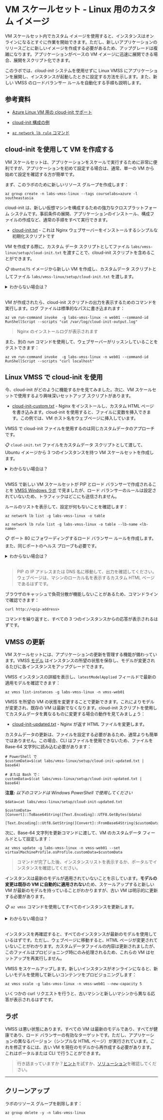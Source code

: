 # VM スケールセット - Linux 用のカスタム イメージ

VM スケールセット内でカスタム イメージを使用すると、インスタンスはオンラインになるとすぐに作業を開始できます。ただし、新しいアプリケーションのリリースごとに新しいイメージを作成する必要があるため、アップグレードは複雑になります。アプリケーションがベースの VM イメージに迅速に展開できる場合、展開をスクリプト化できます。

このラボでは、_cloud-init_ システムを使用せずに Linux VMSS にアプリケーションを展開し、インスタンスが起動したときに設定する方法を示します。また、新しい VMSS のロードバランサー ルールを自動化する手順も説明します。

## 参考資料

- [Azure Linux VM 用の cloud-init サポート](https://docs.microsoft.com/en-us/azure/virtual-machines/linux/using-cloud-init)

- [cloud-init 構成の例](https://cloudinit.readthedocs.io/en/latest/topics/examples.html#)

- [`az network lb rule` コマンド](https://learn.microsoft.com/en-us/cli/azure/network/lb/rule?view=azure-cli-latest)

## cloud-init を使用して VM を作成する

VM スケールセットは、アプリケーションをスケールで実行するために非常に便利ですが、アプリケーションを初めて設定する場合は、通常、単一の VM から始めて設定を確認する方が簡単です。

まず、このラボのために新しいリソース グループを作成します：




```
az group create -n labs-vmss-linux --tags courselabs=azure -l southeastasia
```


cloud-init は、新しい仮想マシンを構成するための強力なクロスプラットフォーム システムです。事前条件の展開、アプリケーションのインストール、構成ファイルの作成など、通常の手順をすべて実行できます。

- [cloud-init.txt](/labs/vmss-linux/setup/cloud-init.txt) - これは Nginx ウェブサーバーをインストールするシンプルな初期化スクリプトです

VM を作成する際に、カスタム データ スクリプトとしてファイル `labs/vmss-linux/setup/cloud-init.txt` を渡すことで、cloud-init スクリプトを含めることができます。

📋 `UbuntuLTS` イメージから新しい VM を作成し、カスタムデータ スクリプトとしてファイル `labs/vmss-linux/setup/cloud-init.txt` を渡します。

<details>
  <summary>わからない場合は？</summary>

`az` コマンドでローカル ファイルを参照する場合、`@<file-path>` 構文を使用できます：


```
# 使用可能なサイズを使用してください：
az vm create -l southeastasia -g labs-vmss-linux -n web01 --image UbuntuLTS --size Standard_A1_v2 --custom-data @labs/vmss-linux/setup/cloud-init.txt --public-ip-address-dns-name <your-dns-name> --generate-ssh-keys
```


</details><br/>

VM が作成されたら、cloud-init スクリプトの出力を表示するためのコマンドを実行します。ログ ファイルは標準的なパスに書き込まれます：



```
az vm run-command invoke  -g labs-vmss-linux -n web01 --command-id RunShellScript --scripts "cat /var/log/cloud-init-output.log"
```


> Nginx のインストールログが表示されます

また、別の run コマンドを使用して、ウェブサーバーがリッスンしていることをテストできます：



```
az vm run-command invoke  -g labs-vmss-linux -n web01 --command-id RunShellScript --scripts "curl localhost"
```

## Linux VMSS で cloud-init を使用

今、cloud-init がどのように機能するかを見てみました。次に、VM スケールセットで使用するより興味深いセットアップ スクリプトがあります。

- [cloud-init-custom.txt](/labs/vmss-linux/setup/cloud-init-custom.txt) - Nginx をインストールし、カスタム HTML ページを書き込みます。cloud-init を使用すると、ファイルに変数を挿入できます。この例では、VM ホスト名をウェブページに挿入しています。

VMSS で cloud-init ファイルを使用するのは同じカスタムデータのアプローチです。

📋 `cloud-init.txt` ファイルをカスタムデータ スクリプトとして渡して、Ubuntu イメージから 3 つのインスタンスを持つ VM スケールセットを作成します。

<details>
  <summary>わからない場合は？</summary>

VMSS に対するコマンドは、VM に対するものとほぼ同じですが、インスタンス数を追加するだけです：



```
az vmss create -n vmss-web01 -g labs-vmss-linux --vm-sku Standard_D2s_v5 --instance-count 3 --image UbuntuLTS --custom-data @labs/vmss-linux/setup/cloud-init-custom.txt --public-ip-address-dns-name <unique-dns-name>
```


</details><br/>

VMSS で新しい VM スケールセットが PIP とロード バランサーで作成されることを [VMSS Windows ラボ](/labs/vmss-win) で見ましたが、ロード バランサーのルールは設定されていないため、トラフィックはどこにも送信されません。

ルールのリストを表示して、設定が何もないことを確認します：



```
az network lb list -g labs-vmss-linux -o table

az network lb rule list -g labs-vmss-linux -o table --lb-name <lb-name>
```

📋 ポート 80 にフォワーディングするロード バランサー ルールを作成します。また、同じポートのヘルス プローブも必要です。

<details>
  <summary>わからない場合は？</summary>

まず、ヘルス プローブを作成します：



```
az network lb probe create -g labs-vmss-linux -n 'http' --protocol tcp --port 80  --lb-name <lb-name> 
```


その後、新しいルールの参照に使用できるようにします：



```
az network lb rule create -g labs-vmss-linux --probe-name 'http' -n 'http' --protocol Tcp --frontend-port 80 --backend-port 80 --lb-name <lb-name> 
```          


</details><br/>

> PIP の IP アドレスまたは DNS 名に移動して、出力を確認してください。ウェブページは、マシンのローカル名を表示するカスタム HTML ページであるはずです。

ブラウザのキャッシュで負荷分散が機能しないことがあるため、コマンドラインで確認できます：



```
curl http://<pip-address>
```


コマンドを繰り返すと、すべての 3 つのインスタンスからの応答が表示されるはずです。

## VMSS の更新

VM スケールセットには、アプリケーションの更新を管理する機能が備わっています。VMSS [モデル](https://learn.microsoft.com/en-us/azure/virtual-machine-scale-sets/virtual-machine-scale-sets-upgrade-scale-set) はインスタンスの所望の状態を保存し、モデルが変更されるたびに各インスタンスをアップグレードできます。

VMSS インスタンスの詳細を表示し、`latestModelApplied` フィールドで最新の適用モデルを確認できます：



```
az vmss list-instances -g labs-vmss-linux -n vmss-web01
```


VMSS を所望の VM の状態を変更することで更新できます。これによりモデルが変更され、既存の VM は最新でなくなります。cloud-init スクリプトを使用してカスタムデータを異なるものに変更する場合の動作を見てみましょう：

- [cloud-init-updated.txt](/labs/vmss-linux/setup/cloud-init-updated.txt) - Nginx が返す HTML ファイルを変更します。

カスタムデータの更新は、ファイルを設定する必要があるため、通常よりも簡単ではありません。この場合、CLI はファイルを使用できないため、ファイルを Base-64 文字列に読み込む必要があります：



```
# PowerShell で
$customData=$(cat labs/vmss-linux/setup/cloud-init-updated.txt | base64)

# または Bash で：
customData=$(cat labs/vmss-linux/setup/cloud-init-updated.txt | base64)
```


**注意:** *以下のコマンドは Windows PowerShell で使用してください*



```
$data=cat labs/vmss-linux/setup/cloud-init-updated.txt

$customData=[Convert]::ToBase64String([Text.Encoding]::UTF8.GetBytes($data)

[Text.Encoding]::Utf8.GetString([Convert]::FromBase64String($customData))
```


次に、Base-64 文字列を更新コマンドに渡して、VM のカスタムデータ フィールドとして設定します：



```
az vmss update -g labs-vmss-linux -n vmss-web01 --set virtualMachineProfile.osProfile.customData=$customData
```


> コマンドが完了した後、インスタンスリストを表示するか、ポータルでインスタンスを確認してください。

インスタンスは最新のモデルが適用されていないことを示しています。**モデルの変更は既存の VM に自動的に適用されない**ため、スケールアップすると新しい VM が最新のモデルを持っていることがわかりますが、古い VM は明示的に更新する必要があります。

📋 `az vmss` コマンドを使用してすべてのインスタンスを更新します。

<details>
  <summary>わからない場合は？</summary>

すべてのサブコマンドをリストします：



```
az vmss --help
```


これが必要なコマンドです。特定のインスタンスを更新するか、すべてのインスタンスを更新できます：



```
az vmss update-instances  -g labs-vmss-linux -n vmss-web01 --instance-ids '*' 
```


</details><br/>

インスタンスを再確認すると、すべてのインスタンスが最新のモデルを使用しているはずです。ただし、ウェブページに移動すると、HTML ページが変更されていないことがわかります。カスタムデータファイルの内容は更新されましたが、このファイルはプロビジョニング時にのみ処理されるため、これらの VM はセットアップを再実行しません。

VMSS をスケールアップします。新しいインスタンスがオンラインになると、新しいモデルを使用して新しいコンテンツをプロビジョニングします：



```
az vmss scale -g labs-vmss-linux -n vmss-web01 --new-capacity 5
```


いくつかの curl リクエストを行うと、古いマシンと新しいマシンから異なる応答が表示されるはずです。

## ラボ

VMSS は悪い状態にあります。すべての VM は最新のモデルであり、すべてが健康であり、ロード バランサーの有効なターゲットです。ただし、アプリケーションの異なるバージョン（シンプルな HTML ページ）が実行されています。これを修正するには、古い VM を現在のモデルから再作成する必要があります。これはポータルまたは CLI で行うことができます。

> 行き詰まっていますか？[ヒント](hints_jp.md)を試すか、[ソリューション](solution_jp.md)を確認してください。

___

## クリーンアップ

ラボのリソース グループを削除します：



```
az group delete -y -n labs-vmss-linux
```

